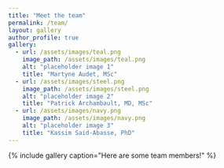 ```yaml
---
title: "Meet the team"
permalink: /team/
layout: gallery
author_profile: true
gallery:
  - url: /assets/images/teal.png
    image_path: /assets/images/teal.png
    alt: "placeholder image 1"
    title: "Martyne Audet, MSc"
  - url: /assets/images/steel.png
    image_path: /assets/images/steel.png
    alt: "placeholder image 2"
    title: "Patrick Archambault, MD, MSc"
  - url: /assets/images/navy.png
    image_path: /assets/images/navy.png
    alt: "placeholder image 3"
    title: "Kassim Said-Abasse, PhD"
---
```

{% include gallery caption="Here are some team members!" %}
